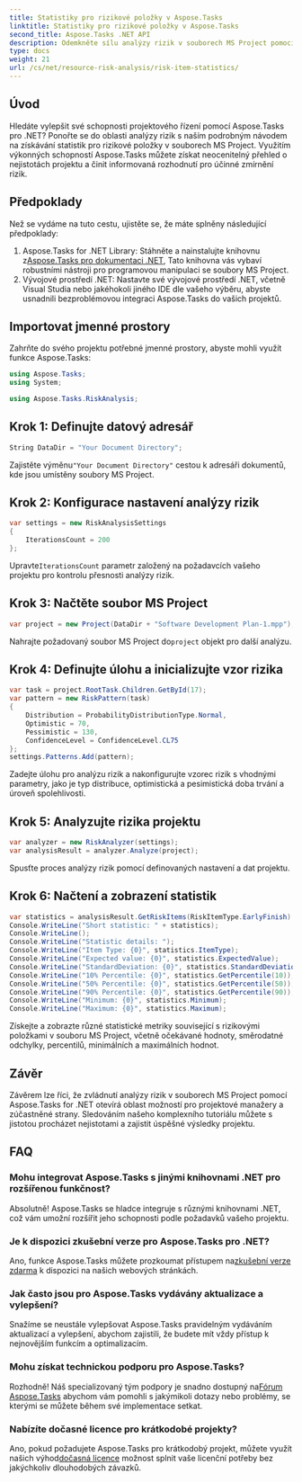 ```yaml
---
title: Statistiky pro rizikové položky v Aspose.Tasks
linktitle: Statistiky pro rizikové položky v Aspose.Tasks
second_title: Aspose.Tasks .NET API
description: Odemkněte sílu analýzy rizik v souborech MS Project pomocí Aspose.Tasks for .NET. Získejte přehled, zmírněte nejistoty a řiďte úspěch projektu bez námahy.
type: docs
weight: 21
url: /cs/net/resource-risk-analysis/risk-item-statistics/
---
```

## Úvod
Hledáte vylepšit své schopnosti projektového řízení pomocí Aspose.Tasks pro .NET? Ponořte se do oblasti analýzy rizik s naším podrobným návodem na získávání statistik pro rizikové položky v souborech MS Project. Využitím výkonných schopností Aspose.Tasks můžete získat neocenitelný přehled o nejistotách projektu a činit informovaná rozhodnutí pro účinné zmírnění rizik.
## Předpoklady
Než se vydáme na tuto cestu, ujistěte se, že máte splněny následující předpoklady:
1.  Aspose.Tasks for .NET Library: Stáhněte a nainstalujte knihovnu z[Aspose.Tasks pro dokumentaci .NET](https://reference.aspose.com/tasks/net/), Tato knihovna vás vybaví robustními nástroji pro programovou manipulaci se soubory MS Project.
2. Vývojové prostředí .NET: Nastavte své vývojové prostředí .NET, včetně Visual Studia nebo jakéhokoli jiného IDE dle vašeho výběru, abyste usnadnili bezproblémovou integraci Aspose.Tasks do vašich projektů.

## Importovat jmenné prostory
Zahrňte do svého projektu potřebné jmenné prostory, abyste mohli využít funkce Aspose.Tasks:
```csharp
using Aspose.Tasks;
using System;

using Aspose.Tasks.RiskAnalysis;
```

## Krok 1: Definujte datový adresář
```csharp
String DataDir = "Your Document Directory";
```
 Zajistěte výměnu`"Your Document Directory"` cestou k adresáři dokumentů, kde jsou umístěny soubory MS Project.
## Krok 2: Konfigurace nastavení analýzy rizik
```csharp
var settings = new RiskAnalysisSettings
{
    IterationsCount = 200
};
```
 Upravte`IterationsCount` parametr založený na požadavcích vašeho projektu pro kontrolu přesnosti analýzy rizik.
## Krok 3: Načtěte soubor MS Project
```csharp
var project = new Project(DataDir + "Software Development Plan-1.mpp");
```
 Nahrajte požadovaný soubor MS Project do`project` objekt pro další analýzu.
## Krok 4: Definujte úlohu a inicializujte vzor rizika
```csharp
var task = project.RootTask.Children.GetById(17);
var pattern = new RiskPattern(task)
{
    Distribution = ProbabilityDistributionType.Normal,
    Optimistic = 70,
    Pessimistic = 130,
    ConfidenceLevel = ConfidenceLevel.CL75
};
settings.Patterns.Add(pattern);
```
Zadejte úlohu pro analýzu rizik a nakonfigurujte vzorec rizik s vhodnými parametry, jako je typ distribuce, optimistická a pesimistická doba trvání a úroveň spolehlivosti.
## Krok 5: Analyzujte rizika projektu
```csharp
var analyzer = new RiskAnalyzer(settings);
var analysisResult = analyzer.Analyze(project);
```
Spusťte proces analýzy rizik pomocí definovaných nastavení a dat projektu.
## Krok 6: Načtení a zobrazení statistik
```csharp
var statistics = analysisResult.GetRiskItems(RiskItemType.EarlyFinish).Get(project.RootTask);
Console.WriteLine("Short statistic: " + statistics);
Console.WriteLine();
Console.WriteLine("Statistic details: ");
Console.WriteLine("Item Type: {0}", statistics.ItemType);
Console.WriteLine("Expected value: {0}", statistics.ExpectedValue);
Console.WriteLine("StandardDeviation: {0}", statistics.StandardDeviation);
Console.WriteLine("10% Percentile: {0}", statistics.GetPercentile(10));
Console.WriteLine("50% Percentile: {0}", statistics.GetPercentile(50));
Console.WriteLine("90% Percentile: {0}", statistics.GetPercentile(90));
Console.WriteLine("Minimum: {0}", statistics.Minimum);
Console.WriteLine("Maximum: {0}", statistics.Maximum);
```
Získejte a zobrazte různé statistické metriky související s rizikovými položkami v souboru MS Project, včetně očekávané hodnoty, směrodatné odchylky, percentilů, minimálních a maximálních hodnot.

## Závěr
Závěrem lze říci, že zvládnutí analýzy rizik v souborech MS Project pomocí Aspose.Tasks for .NET otevírá oblast možností pro projektové manažery a zúčastněné strany. Sledováním našeho komplexního tutoriálu můžete s jistotou procházet nejistotami a zajistit úspěšné výsledky projektu.
## FAQ
### Mohu integrovat Aspose.Tasks s jinými knihovnami .NET pro rozšířenou funkčnost?
Absolutně! Aspose.Tasks se hladce integruje s různými knihovnami .NET, což vám umožní rozšířit jeho schopnosti podle požadavků vašeho projektu.
### Je k dispozici zkušební verze pro Aspose.Tasks pro .NET?
 Ano, funkce Aspose.Tasks můžete prozkoumat přístupem na[zkušební verze zdarma](https://releases.aspose.com/) k dispozici na našich webových stránkách.
### Jak často jsou pro Aspose.Tasks vydávány aktualizace a vylepšení?
Snažíme se neustále vylepšovat Aspose.Tasks pravidelným vydáváním aktualizací a vylepšení, abychom zajistili, že budete mít vždy přístup k nejnovějším funkcím a optimalizacím.
### Mohu získat technickou podporu pro Aspose.Tasks?
Rozhodně! Náš specializovaný tým podpory je snadno dostupný na[Fórum Aspose.Tasks](https://forum.aspose.com/c/tasks/15) abychom vám pomohli s jakýmikoli dotazy nebo problémy, se kterými se můžete během své implementace setkat.
### Nabízíte dočasné licence pro krátkodobé projekty?
 Ano, pokud požadujete Aspose.Tasks pro krátkodobý projekt, můžete využít našich výhod[dočasná licence](https://purchase.aspose.com/temporary-license/) možnost splnit vaše licenční potřeby bez jakýchkoliv dlouhodobých závazků.